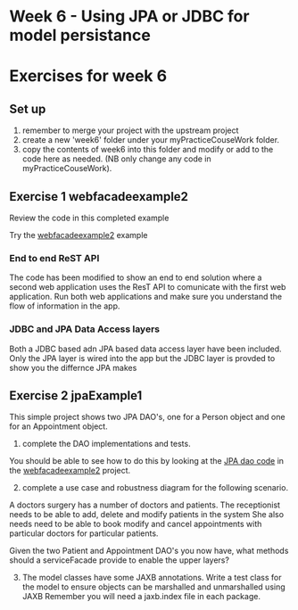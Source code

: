 # Week 6 - Using JPA or JDBC for model persistance


# Exercises for week 6

## Set up
1. remember to merge your project with the upstream project
2. create a new 'week6' folder under your myPracticeCouseWork folder.
3. copy the contents of week6 into this folder and modify or add to the code here as needed. (NB only change any code in myPracticeCouseWork).

## Exercise 1 webfacadeexample2

Review the code in this completed example

Try the  [webfacadeexample2](../week6/webfacadeexample2) example

### End to end ReST API
The code has been modified to show an end to end solution where a second web 
application uses the ResT API to comunicate with the first web application.
Run both web applications and make sure you understand the flow of information in the app.

### JDBC and JPA Data Access layers
Both a JDBC based adn JPA based data access layer have been included.
Only the JPA layer is wired into the app but the JDBC layer is provded to show you the differnce JPA makes

## Exercise 2 jpaExample1

This simple project shows two JPA DAO's, one for a Person object and one for an Appointment object.

1. complete the DAO implementations and tests.

You should be able to see how to do this by looking at the [JPA dao code](../week6/webfacadeexample2/dao-jpa) in the [webfacadeexample2](../week6/webfacadeexample2) project.

2. complete a use case and robustness diagram for the following scenario. 

A doctors surgery has a number of doctors and patients. 
The receptionist needs to be able to add, delete and modify patients in the system
She also needs need to be able to book modify and cancel appointments with particular doctors for particular patients.

Given the two Patient and Appointment DAO's you now have, what methods should a serviceFacade provide to enable the upper layers?

3. The model classes have some JAXB annotations.
Write a test class for the model to ensure objects can be marshalled and unmarshalled using JAXB 
Remember you will need a jaxb.index file in each package.
